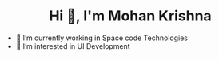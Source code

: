 <h1 align="center">Hi 👋, I'm Mohan Krishna</h1>

- 🌱 I’m currently working in Space code Technologies
- 👀 I’m interested in UI Development
